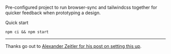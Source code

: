 Pre-configured project to run browser-sync and tailwindcss together for
quicker feedback when prototyping a design.

Quick start

```shell
npm ci && npm start
```

---
Thanks go out to [Alexander Zeitler for his post on setting this up][1].

[1]: https://alexanderzeitler.com/articles/watch-tailwind-changes-update-browser-sync/
